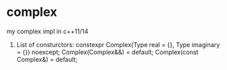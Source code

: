 # complex
my complex impl in c++11/14

1. List of consturctors:
constexpr Complex(Type real = {}, Type imaginary = {}) noexcept;
Complex(Complex&&) = default;
Complex(const Complex&) = default;
